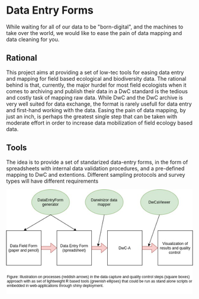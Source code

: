 # Data Entry Forms
While waiting for all of our data to be "born-digital", and the machines to take over the world, we would like to ease the pain of data mapping and data cleaning for you. 

## Rational
This project aims at providing a set of low-tec tools for easing data entry and mapping for field based ecological and biodiversity data. The rational behind is that, currently, the major hurdel for most field ecologists when it comes to archiving and publish their data in a DwC standard is the tedious and costly task of mapping raw data. While DwC and the DwC archive is very well suited for data exchange, the format is rarely usefull for data entry and first-hand working with the data. Easing the pain of data mapping, by just an inch, is perhaps the greatest single step that can be taken with moderate effort in order to increase data mobilization of field ecology based data. 

## Tools
The idea is to provide a set of standarized data-entry forms, in the form of spreadsheets with internal data validation procedures, and a pre-defined mapping to DwC and extentions. Different sampling protocols and survey types will have different requirements  

![image](https://github.com/LivingNorway/DataEntryForms/blob/master/tools_and_flow.jpg)

